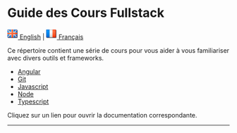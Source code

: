 # Guide des Cours Fullstack

[![English](./ui/version-en.png) English](./README.md) | [![Français](./ui/version-fr.png) Français](./README.fr.md)


Ce répertoire contient une série de cours pour vous aider à vous familiariser avec divers outils et frameworks.

- [Angular](fullstack-courses/angular.md)
- [Git](fullstack-courses/git.md)
- [Javascript](fullstack-courses/javascript.md)
- [Node](fullstack-courses/node.md)
- [Typescript](fullstack-courses/typescript.md)

Cliquez sur un lien pour ouvrir la documentation correspondante.

---

